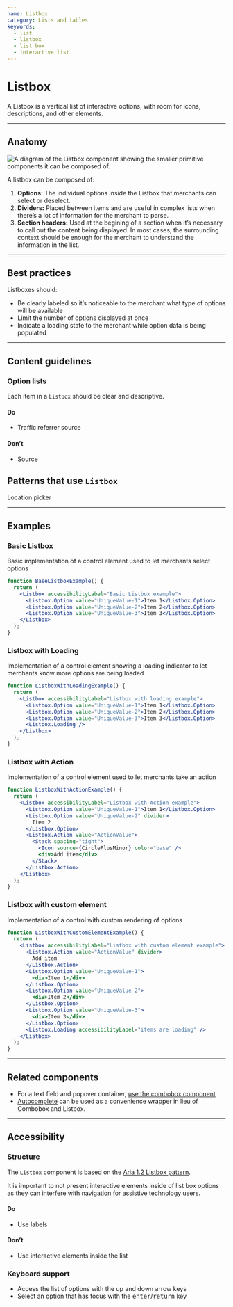 ```yaml
---
name: Listbox
category: Lists and tables
keywords:
  - list
  - listbox
  - list box
  - interactive list
---
```


# Listbox

A Listbox is a vertical list of interactive options, with room for icons, descriptions, and other elements.

---

## Anatomy

![A diagram of the Listbox component showing the smaller primitive components it can be composed of.](/images/components/listbox/listbox-anatomy.png)

A listbox can be composed of:

1. **Options:** The individual options inside the Listbox that merchants can select or deselect.
2. **Dividers:** Placed between items and are useful in complex lists when there’s a lot of information for the merchant to parse.
3. **Section headers:** Used at the begining of a section when it’s necessary to call out the content being displayed. In most cases, the surrounding context should be enough for the merchant to understand the information in the list.

---

## Best practices

Listboxes should:

- Be clearly labeled so it’s noticeable to the merchant what type of options will be available
- Limit the number of options displayed at once
- Indicate a loading state to the merchant while option data is being populated

---

## Content guidelines

### Option lists

Each item in a `Listbox` should be clear and descriptive.

<!-- dodont -->

#### Do

- Traffic referrer source

#### Don’t

- Source

<!-- end -->

## Patterns that use `Listbox`

Location picker

---

## Examples

### Basic Listbox

Basic implementation of a control element used to let merchants select options

```jsx
function BaseListboxExample() {
  return (
    <Listbox accessibilityLabel="Basic Listbox example">
      <Listbox.Option value="UniqueValue-1">Item 1</Listbox.Option>
      <Listbox.Option value="UniqueValue-2">Item 2</Listbox.Option>
      <Listbox.Option value="UniqueValue-3">Item 3</Listbox.Option>
    </Listbox>
  );
}
```

### Listbox with Loading

Implementation of a control element showing a loading indicator to let merchants know more options are being loaded

```jsx
function ListboxWithLoadingExample() {
  return (
    <Listbox accessibilityLabel="Listbox with loading example">
      <Listbox.Option value="UniqueValue-1">Item 1</Listbox.Option>
      <Listbox.Option value="UniqueValue-2">Item 2</Listbox.Option>
      <Listbox.Option value="UniqueValue-3">Item 3</Listbox.Option>
      <Listbox.Loading />
    </Listbox>
  );
}
```

### Listbox with Action

Implementation of a control element used to let merchants take an action

```jsx
function ListboxWithActionExample() {
  return (
    <Listbox accessibilityLabel="Listbox with Action example">
      <Listbox.Option value="UniqueValue-1">Item 1</Listbox.Option>
      <Listbox.Option value="UniqueValue-2" divider>
        Item 2
      </Listbox.Option>
      <Listbox.Action value="ActionValue">
        <Stack spacing="tight">
          <Icon source={CirclePlusMinor} color="base" />
          <div>Add item</div>
        </Stack>
      </Listbox.Action>
    </Listbox>
  );
}
```

### Listbox with custom element

Implementation of a control with custom rendering of options

```jsx
function ListboxWithCustomElementExample() {
  return (
    <Listbox accessibilityLabel="Listbox with custom element example">
      <Listbox.Action value="ActionValue" divider>
        Add item
      </Listbox.Action>
      <Listbox.Option value="UniqueValue-1">
        <div>Item 1</div>
      </Listbox.Option>
      <Listbox.Option value="UniqueValue-2">
        <div>Item 2</div>
      </Listbox.Option>
      <Listbox.Option value="UniqueValue-3">
        <div>Item 3</div>
      </Listbox.Option>
      <Listbox.Loading accessibilityLabel="items are loading" />
    </Listbox>
  );
}
```

---

## Related components

- For a text field and popover container, [use the combobox component](https://polaris.shopify.com/components/combobox)
- [Autocomplete](https://polaris.shopify.com/components/autocomplete) can be used as a convenience wrapper in lieu of Combobox and Listbox.

---

## Accessibility

### Structure

The `Listbox` component is based on the [Aria 1.2 Listbox pattern](https://www.w3.org/TR/wai-aria-practices-1.2/#Listbox).

It is important to not present interactive elements inside of list box options as they can interfere with navigation for assistive technology users.

<!-- dodont -->

#### Do

- Use labels

#### Don’t

- Use interactive elements inside the list

<!-- end -->

### Keyboard support

- Access the list of options with the up and down arrow keys
- Select an option that has focus with the <kbd>enter</kbd>/<kbd>return</kbd> key
